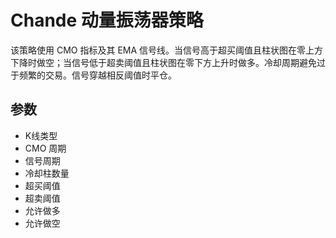 # Chande 动量振荡器策略

该策略使用 CMO 指标及其 EMA 信号线。当信号高于超买阈值且柱状图在零上方下降时做空；当信号低于超卖阈值且柱状图在零下方上升时做多。冷却周期避免过于频繁的交易。信号穿越相反阈值时平仓。

## 参数
- K线类型
- CMO 周期
- 信号周期
- 冷却柱数量
- 超买阈值
- 超卖阈值
- 允许做多
- 允许做空
